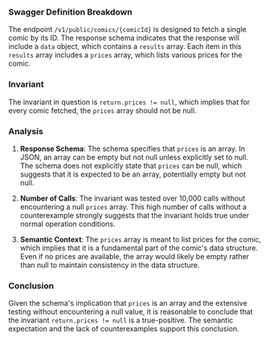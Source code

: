 ### Swagger Definition Breakdown

The endpoint `/v1/public/comics/{comicId}` is designed to fetch a single comic by its ID. The response schema indicates that the response will include a `data` object, which contains a `results` array. Each item in this `results` array includes a `prices` array, which lists various prices for the comic.

### Invariant

The invariant in question is `return.prices != null`, which implies that for every comic fetched, the `prices` array should not be null.

### Analysis

1. **Response Schema**: The schema specifies that `prices` is an array. In JSON, an array can be empty but not null unless explicitly set to null. The schema does not explicitly state that `prices` can be null, which suggests that it is expected to be an array, potentially empty but not null.

2. **Number of Calls**: The invariant was tested over 10,000 calls without encountering a null `prices` array. This high number of calls without a counterexample strongly suggests that the invariant holds true under normal operation conditions.

3. **Semantic Context**: The `prices` array is meant to list prices for the comic, which implies that it is a fundamental part of the comic's data structure. Even if no prices are available, the array would likely be empty rather than null to maintain consistency in the data structure.

### Conclusion

Given the schema's implication that `prices` is an array and the extensive testing without encountering a null value, it is reasonable to conclude that the invariant `return.prices != null` is a true-positive. The semantic expectation and the lack of counterexamples support this conclusion.
